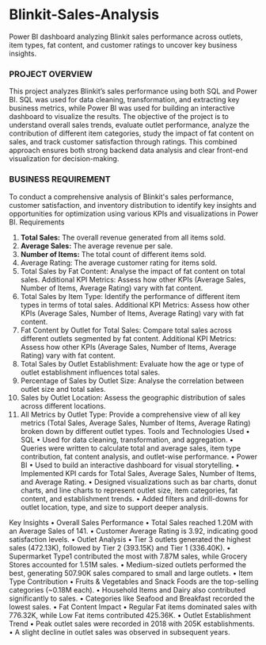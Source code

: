 # Blinkit-Sales-Analysis
Power BI dashboard analyzing  Blinkit sales performance across outlets, item types, fat content, and customer ratings to uncover key business insights.

### PROJECT OVERVIEW
This project analyzes Blinkit’s sales performance using both SQL and Power BI. SQL was used for data cleaning, transformation, and extracting key business metrics, while Power BI was used for building an interactive dashboard to visualize the results. The objective of the project is to understand overall sales trends, evaluate outlet performance, analyze the contribution of different item categories, study the impact of fat content on sales, and track customer satisfaction through ratings. This combined approach ensures both strong backend data analysis and clear front-end visualization for decision-making.
### BUSINESS REQUIREMENT 
To conduct a comprehensive analysis of Blinkit's sales performance, customer satisfaction, and inventory distribution to identify key insights and opportunities for optimization using various KPIs and visualizations in Power BI. 
Requirements 
1.	**Total Sales:** The overall revenue generated from all items sold.
2.	**Average Sales:** The average revenue per sale.
3.	**Number of Items:** The total count of different items sold.
4.	Average Rating: The average customer rating for items sold.
5.	Total Sales by Fat Content: Analyse the impact of fat content on total sales. Additional KPI Metrics: Assess how other KPIs (Average Sales, Number of Items, Average Rating) vary with fat content. 
6.	Total Sales by Item Type: Identify the performance of different item types in terms of total sales. Additional KPI Metrics: Assess how other KPIs (Average Sales, Number of Items, Average Rating) vary with fat content. 
7.	Fat Content by Outlet for Total Sales: Compare total sales across different outlets segmented by fat content. Additional KPI Metrics: Assess how other KPIs (Average Sales, Number of Items, Average Rating) vary with fat content. 
8.	Total Sales by Outlet Establishment: Evaluate how the age or type of outlet establishment influences total sales.
9.	Percentage of Sales by Outlet Size: Analyse the correlation between outlet size and total sales. 
10.	Sales by Outlet Location: Assess the geographic distribution of sales across different locations. 
11.	All Metrics by Outlet Type: Provide a comprehensive view of all key metrics (Total Sales, Average Sales, Number of Items, Average Rating) broken down by different outlet types.
Tools and Technologies Used
•	SQL
•	Used for data cleaning, transformation, and aggregation.
•	Queries were written to calculate total and average sales, item type contribution, fat content analysis, and outlet-wise performance.
•	Power BI
•	Used to build an interactive dashboard for visual storytelling.
•	Implemented KPI cards for Total Sales, Average Sales, Number of Items, and Average Rating.
•	Designed visualizations such as bar charts, donut charts, and line charts to represent outlet size, item categories, fat content, and establishment trends.
•	Added filters and drill-downs for outlet location, type, and size to support deeper analysis.

Key Insights
•	Overall Sales Performance
•	Total Sales reached 1.20M with an Average Sales of 141.
•	Customer Average Rating is 3.92, indicating good satisfaction levels.
•	Outlet Analysis
•	Tier 3 outlets generated the highest sales (472.13K), followed by Tier 2 (393.15K) and Tier 1 (336.40K).
•	Supermarket Type1 contributed the most with 7.87M sales, while Grocery Stores accounted for 1.51M sales.
•	Medium-sized outlets performed the best, generating 507.90K sales compared to small and large outlets.
•	Item Type Contribution
•	Fruits & Vegetables and Snack Foods are the top-selling categories (~0.18M each).
•	Household Items and Dairy also contributed significantly to sales.
•	Categories like Seafood and Breakfast recorded the lowest sales.
•	Fat Content Impact
•	Regular Fat items dominated sales with 776.32K, while Low Fat items contributed 425.36K.
•	Outlet Establishment Trend
•	Peak outlet sales were recorded in 2018 with 205K establishments.
•	A slight decline in outlet sales was observed in subsequent years.

